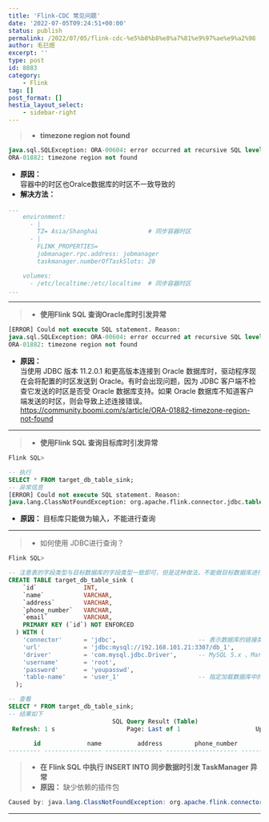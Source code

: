 ```yaml
---
title: 'Flink-CDC 常见问题'
date: '2022-07-05T09:24:51+00:00'
status: publish
permalink: /2022/07/05/flink-cdc-%e5%b8%b8%e8%a7%81%e9%97%ae%e9%a2%98
author: 毛巳煜
excerpt: ''
type: post
id: 8883
category:
    - Flink
tag: []
post_format: []
hestia_layout_select:
    - sidebar-right
---
```

> - **timezone region not found**

```sql
java.sql.SQLException: ORA-00604: error occurred at recursive SQL level 1
ORA-01882: timezone region not found

```

- **原因：**  
  容器中的时区也Oralce数据库的时区不一致导致的
- **解决方法：**

```yaml
...
    environment:
      - |
        TZ= Asia/Shanghai              # 同步容器时区
      - |
        FLINK_PROPERTIES=
        jobmanager.rpc.address: jobmanager
        taskmanager.numberOfTaskSlots: 20

    volumes:
      - /etc/localtime:/etc/localtime  # 同步容器时区
...

```

- - - - - -

> - **使用Flink SQL 查询Oracle库时引发异常**

```sql
[ERROR] Could not execute SQL statement. Reason:
java.sql.SQLException: ORA-00604: error occurred at recursive SQL level 1
ORA-01882: timezone region not found

```

- **原因：**  
  当使用 JDBC 版本 11.2.0.1 和更高版本连接到 Oracle 数据库时，驱动程序现在会将配置的时区发送到 Oracle。有时会出现问题，因为 JDBC 客户端不检查它发送的时区是否受 Oracle 数据库支持。如果 Oracle 数据库不知道客户端发送的时区，则会导致上述连接错误。  
  https://community.boomi.com/s/article/ORA-01882-timezone-region-not-found

- - - - - -

> - **使用Flink SQL 查询目标库时引发异常**

```sql
Flink SQL>

-- 执行
SELECT * FROM target_db_table_sink;
-- 异常信息
[ERROR] Could not execute SQL statement. Reason:
java.lang.ClassNotFoundException: org.apache.flink.connector.jdbc.table.JdbcRowDataInputFormat

```

- **原因：** 目标库只能做为输入，不能进行查询

- - - - - -

> - 如何使用 JDBC进行查询？

```sql
Flink SQL>

-- 注意表的字段类型与目标数据库的字段类型一致即可，但是这种做法，不能做目标数据库进行数据同步
CREATE TABLE target_db_table_sink (
    `id`             INT,
    `name`           VARCHAR,
    `address`        VARCHAR,
    `phone_number`   VARCHAR,
    `email`          VARCHAR,
    PRIMARY KEY (`id`) NOT ENFORCED
  ) WITH (
    'connector'      = 'jdbc',                       -- 表示数据库的链接类型
    'url'            = 'jdbc:mysql://192.168.101.21:3307/db_1',
    'driver'         = 'com.mysql.jdbc.Driver',      -- MySQL 5.x 、MariaDB 通用
    'username'       = 'root',
    'password'       = 'youpasswd',
    'table-name'     = 'user_1'                      -- 指定加载数据库中的哪些表
  );

```

```sql
-- 查看
SELECT * FROM target_db_table_sink;
-- 结果如下
                             SQL Query Result (Table)
 Refresh: 1 s                    Page: Last of 1                     Updated: 01:58:40.734

       id             name          address         phone_number                     email
--------- ---------------- ---------------- -------------------- -------------------------


```

> - **在 Flink SQL 中执行 INSERT INTO 同步数据时引发 TaskManager 异常**
> - **原因：** 缺少依赖的插件包

```java
Caused by: java.lang.ClassNotFoundException: org.apache.flink.connector.jdbc.internal.GenericJdbcSinkFunction

```

- - - - - -